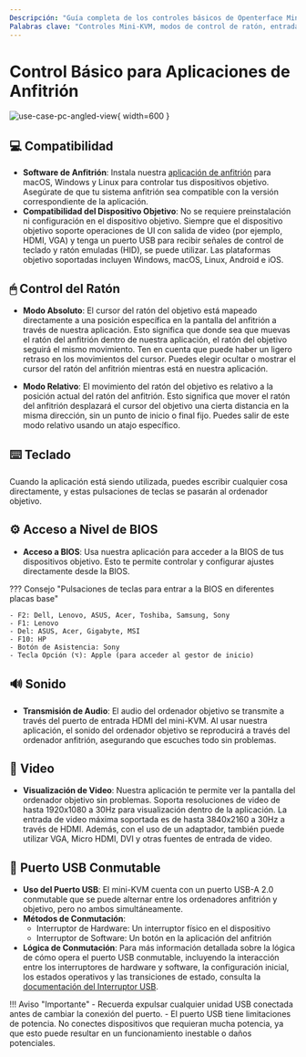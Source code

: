 ```yaml
---
Descripción: "Guía completa de los controles básicos de Openterface Mini-KVM: modos de ratón, entrada de teclado, acceso a BIOS, soporte de audio/video y conmutación USB. Compatible con múltiples sistemas operativos y dispositivos, soportando entrada de video de hasta 4K@30Hz."
Palabras clave: "Controles Mini-KVM, modos de control de ratón, entrada de teclado, acceso a BIOS, transmisión de audio, visualización de video, conmutación USB, compatibilidad de dispositivos, configuración de KVM, control de hardware, soporte 4K, señales HID, control de dispositivo objetivo, software de anfitrión, entrada HDMI"
---
```


# Control Básico para Aplicaciones de Anfitrión

![use-case-pc-angled-view](https://assets.openterface.com/images/product/use-case-pc-angled-view.webp){ width=600 }

## 💻 Compatibilidad

- **Software de Anfitrión**: Instala nuestra [aplicación de anfitrión](/app) para macOS, Windows y Linux para controlar tus dispositivos objetivo. Asegúrate de que tu sistema anfitrión sea compatible con la versión correspondiente de la aplicación.
- **Compatibilidad del Dispositivo Objetivo**: No se requiere preinstalación ni configuración en el dispositivo objetivo. Siempre que el dispositivo objetivo soporte operaciones de UI con salida de video (por ejemplo, HDMI, VGA) y tenga un puerto USB para recibir señales de control de teclado y ratón emuladas (HID), se puede utilizar. Las plataformas objetivo soportadas incluyen Windows, macOS, Linux, Android e iOS.

## 🖱 Control del Ratón

- **Modo Absoluto**: El cursor del ratón del objetivo está mapeado directamente a una posición específica en la pantalla del anfitrión a través de nuestra aplicación. Esto significa que donde sea que muevas el ratón del anfitrión dentro de nuestra aplicación, el ratón del objetivo seguirá el mismo movimiento. Ten en cuenta que puede haber un ligero retraso en los movimientos del cursor. Puedes elegir ocultar o mostrar el cursor del ratón del anfitrión mientras está en nuestra aplicación.

- **Modo Relativo**: El movimiento del ratón del objetivo es relativo a la posición actual del ratón del anfitrión. Esto significa que mover el ratón del anfitrión desplazará el cursor del objetivo una cierta distancia en la misma dirección, sin un punto de inicio o final fijo. Puedes salir de este modo relativo usando un atajo específico.

## ⌨️ Teclado

Cuando la aplicación está siendo utilizada, puedes escribir cualquier cosa directamente, y estas pulsaciones de teclas se pasarán al ordenador objetivo.

## ⚙️ Acceso a Nivel de BIOS

- **Acceso a BIOS**: Usa nuestra aplicación para acceder a la BIOS de tus dispositivos objetivo. Esto te permite controlar y configurar ajustes directamente desde la BIOS.

??? Consejo "Pulsaciones de teclas para entrar a la BIOS en diferentes placas base"

    - F2: Dell, Lenovo, ASUS, Acer, Toshiba, Samsung, Sony
    - F1: Lenovo
    - Del: ASUS, Acer, Gigabyte, MSI
    - F10: HP
    - Botón de Asistencia: Sony
    - Tecla Opción (⌥): Apple (para acceder al gestor de inicio)

## 🔊 Sonido

- **Transmisión de Audio**: El audio del ordenador objetivo se transmite a través del puerto de entrada HDMI del mini-KVM. Al usar nuestra aplicación, el sonido del ordenador objetivo se reproducirá a través del ordenador anfitrión, asegurando que escuches todo sin problemas.

## 🎥 Video

- **Visualización de Video**: Nuestra aplicación te permite ver la pantalla del ordenador objetivo sin problemas. Soporta resoluciones de video de hasta 1920x1080 a 30Hz para visualización dentro de la aplicación. La entrada de video máxima soportada es de hasta 3840x2160 a 30Hz a través de HDMI. Además, con el uso de un adaptador, también puede utilizar VGA, Micro HDMI, DVI y otras fuentes de entrada de video.

## 🔄 Puerto USB Conmutable

- **Uso del Puerto USB**: El mini-KVM cuenta con un puerto USB-A 2.0 conmutable que se puede alternar entre los ordenadores anfitrión y objetivo, pero no ambos simultáneamente.
- **Métodos de Conmutación**: 
    - Interruptor de Hardware: Un interruptor físico en el dispositivo
    - Interruptor de Software: Un botón en la aplicación del anfitrión
- **Lógica de Conmutación**: Para más información detallada sobre la lógica de cómo opera el puerto USB conmutable, incluyendo la interacción entre los interruptores de hardware y software, la configuración inicial, los estados operativos y las transiciones de estado, consulta la [documentación del Interruptor USB](/usb-switch).

!!! Aviso "Importante"
    - Recuerda expulsar cualquier unidad USB conectada antes de cambiar la conexión del puerto.
    - El puerto USB tiene limitaciones de potencia. No conectes dispositivos que requieran mucha potencia, ya que esto puede resultar en un funcionamiento inestable o daños potenciales.
